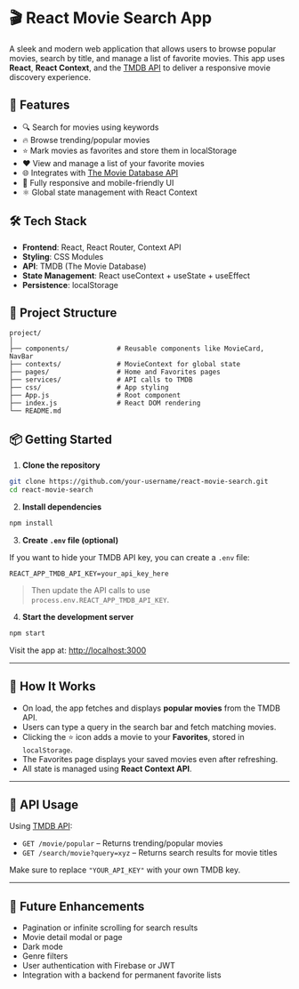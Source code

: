 # 🎬 React Movie Search App

A sleek and modern web application that allows users to browse popular movies, search by title, and manage a list of favorite movies. This app uses **React**, **React Context**, and the [TMDB API](https://www.themoviedb.org/documentation/api) to deliver a responsive movie discovery experience.

## 🚀 Features

- 🔍 Search for movies using keywords  
- 🔥 Browse trending/popular movies  
- ⭐ Mark movies as favorites and store them in localStorage  
- ❤️ View and manage a list of your favorite movies  
- 🌐 Integrates with [The Movie Database API](https://www.themoviedb.org/documentation/api)  
- 📱 Fully responsive and mobile-friendly UI  
- ⚛️ Global state management with React Context  

## 🛠️ Tech Stack

- **Frontend**: React, React Router, Context API  
- **Styling**: CSS Modules  
- **API**: TMDB (The Movie Database)  
- **State Management**: React useContext + useState + useEffect  
- **Persistence**: localStorage  

## 📁 Project Structure

```
project/
│
├── components/            # Reusable components like MovieCard, NavBar
├── contexts/              # MovieContext for global state
├── pages/                 # Home and Favorites pages
├── services/              # API calls to TMDB
├── css/                   # App styling
├── App.js                 # Root component
├── index.js               # React DOM rendering
└── README.md
```

## 📦 Getting Started

1. **Clone the repository**

```bash
git clone https://github.com/your-username/react-movie-search.git
cd react-movie-search
```

2. **Install dependencies**

```bash
npm install
```

3. **Create `.env` file (optional)**

If you want to hide your TMDB API key, you can create a `.env` file:

```env
REACT_APP_TMDB_API_KEY=your_api_key_here
```

> Then update the API calls to use `process.env.REACT_APP_TMDB_API_KEY`.

4. **Start the development server**

```bash
npm start
```

Visit the app at: [http://localhost:3000](http://localhost:3000)

---

## 🧠 How It Works

- On load, the app fetches and displays **popular movies** from the TMDB API.
- Users can type a query in the search bar and fetch matching movies.
- Clicking the ⭐ icon adds a movie to your **Favorites**, stored in `localStorage`.
- The Favorites page displays your saved movies even after refreshing.
- All state is managed using **React Context API**.

---

## 🧪 API Usage

Using [TMDB API](https://developers.themoviedb.org/3):

- `GET /movie/popular` – Returns trending/popular movies  
- `GET /search/movie?query=xyz` – Returns search results for movie titles

Make sure to replace `"YOUR_API_KEY"` with your own TMDB key.

---

## 🌟 Future Enhancements

- Pagination or infinite scrolling for search results  
- Movie detail modal or page  
- Dark mode  
- Genre filters  
- User authentication with Firebase or JWT  
- Integration with a backend for permanent favorite lists  


